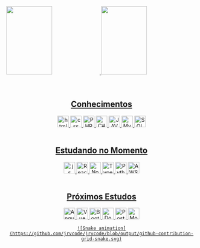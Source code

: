   <div>
<a href="https://github.com/jrvcode">
<img height="180rem" width="49%" src="https://github-readme-stats.vercel.app/api?username=jrvcode&theme=merko&show_icons=true"/>
  <img height="180rem" width="49%" src="https://github-readme-stats.vercel.app/api/top-langs/?username=jrvcode&layout=compact&langs_count=7&theme=merko"/>
  </div>
  
  <div align="center">
<br>

<div style"display: inline_block"><br>
 <h2>Conhecimentos</h2>
  <img aling="center" alt="html" height="30" src="https://img.shields.io/badge/HTML5-E34F26?style=for-the-badge&logo=html5&logoColor=white">
  <img aling="center" alt="css" height="30" src="https://img.shields.io/badge/CSS3-1572B6?style=for-the-badge&logo=css3&logoColor=white">
  <img aling="center" alt="PHP" height="30" src="https://img.shields.io/badge/PHP-777BB4?style=for-the-badge&logo=php&logoColor=white">
  <img aling="center" alt="C#" height="30" src="https://img.shields.io/badge/C%23-239120?style=for-the-badge&logo=c-sharp&logoColor=white">
  <img aling="center" alt="JAVA" height="30" src="https://img.shields.io/badge/Java-ED8B00?style=for-the-badge&logo=java&logoColor=white">
  <img aling="center" alt="MySQL" height="30" src="https://img.shields.io/badge/MySQL-00000F?style=for-the-badge&logo=mysql&logoColor=white">
  <img aling="center" alt="SQLServer" height="30" src="https://img.shields.io/badge/Microsoft_SQL_Server-CC2927?style=for-the-badge&logo=microsoft-sql-server&logoColor=white">
 
</div>
  
<div style"display: inline_block"><br>
  <h2>Estudando no Momento</h2>
    <img aling="center" alt="js" height="30" src="https://img.shields.io/badge/JavaScript-323330?style=for-the-badge&logo=javascript&logoColor=F7DF1E">
    <img aling="center" alt="React" height="30" src="https://img.shields.io/badge/React-20232A?style=for-the-badge&logo=react&logoColor=61DAFB">
    <img aling="center" alt="Node.JS" height="30" src="https://img.shields.io/badge/Node.js-43853D?style=for-the-badge&logo=node.js&logoColor=white">
    <img aling="center" alt="Typescript" height="30" src="https://img.shields.io/badge/Typescript-563D7C?style=for-the-badge&logo=typescript&logoColor=white">
    <img aling="center" alt="Python" height="30" src="https://img.shields.io/badge/Python-3776AB?style=for-the-badge&logo=python&logoColor=white">
    <img aling="center" alt="AWS" height="30" src="https://img.shields.io/badge/Amazon_AWS-232F3E?style=for-the-badge&logo=amazon-aws&logoColor=white">

</div>

<div style"display: inline_block"><br>
  <h2>Próximos Estudos</h2>
  <img aling="center" alt="Angular" height="30" src="https://img.shields.io/badge/AngularJS-E23237?style=for-the-badge&logo=angularjs&logoColor=white">
 <img aling="center" alt="Vue" height="30" src="https://img.shields.io/badge/Vue.js-35495E?style=for-the-badge&logo=vue.js&logoColor=4FC08D">
  <img aling="center" alt="Bootstrap" height="30" src="https://img.shields.io/badge/Bootstrap-563D7C?style=for-the-badge&logo=bootstrap&logoColor=white">
 <img aling="center" alt="Docker" height="30" src="https://img.shields.io/badge/Docker-2496ED?style=for-the-badge&logo=docker&logoColor=white">
  <img aling="center" alt="PostgreSQL" height="30" src="https://img.shields.io/badge/PostgreSQL-316192?style=for-the-badge&logo=postgresql&logoColor=white">
 <img aling="center" alt="MongoDB" height="30" src="https://img.shields.io/badge/MongoDB-4EA94B?style=for-the-badge&logo=mongodb&logoColor=white">

    ![Snake animation](https://github.com/jrvcode/jrvcode/blob/output/github-contribution-grid-snake.svg)
 
 </div>
    
    

